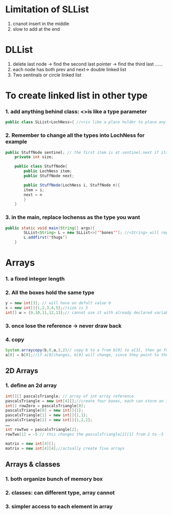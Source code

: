 # Limitation of SLList
1. cnanot insert in the middle
2. slow to add at the end
# DLList
1. delete last node -> find the second last pointer -> find the third last ……
2. each node has both prev and next-> double linked list
3. Two sentinals or circle linked list
# To create linked list in other type
### 1. add anything behind class: **<>is like a type parameter**
```java
public class SLList<LochNess>{ //<>is like a place holder to place any type that is not decided at the time SSLList is  created
```

### 2. Remember to change all the types into LochNess for example
```java
public StuffNode sentinel; // the first item is at sentinel.next if its exists */
	private int size;

	public class StuffNode{
		public LochNess item;
		public StuffNode next;

		public StuffNode(LochNess i, StuffNode n){
		item = i;
		next = n
		}
	}
```
### 3. in the main, replace lochenss as the type you want
```java
public static void main(String[] args){
		SLList<String> L = new SLList<>[''bones'']; //<String> will replace <lochness> everywhere, and tells the type now is string
		L.addfirst('thugs')
	}
```
# Arrays
### 1. a fixed integer length 
### 2. All the boxes hold the same type
```java
y = new int[3]; // will have an defalt value 0
x = new int[]{1,2,3,4,5};//size is 5
int[] w = {9,10,11,12,13};// cannot use it with already declared variables
```
### 3. once lose the reference -> never draw back
### 4. copy
```java
System.arraycopy(b,0,a,3,2)// copy b to a from b[0] to a[3], then go further 2 copies. so b[0]->a[3], b[1]->a[4]. if a changes, b won't change.
a[0] = b[0];//if a[0]changes, b[0] will change, since they point to the same box
```

## 2D Arrays
### 1. define an 2d array
```java
int[][] pascalsTriangle; // array of int array reference
pascalsTriangle = new int[4][];//create four boxes, each can store an int array reference
int[] rowZero = pascalsTriangle[0];
pascalsTriangle[0] = new int[]{1};
pascalsTriangle[1] = new int[]{1,1};
pascalsTriangle[2] = new int[]{1,2,1};
……
int rowTwo = pascalsTriangle[2];
rowTwo[1] = -5 // this changes the pascalsTriangle[2][1] from 2 to -5
```
```java
matrix = new int[4][];
matrix = new int[4][4];//actually create five arrays
```
## Arrays & classes
### 1. both organize bunch of memory box
### 2. classes: can different type, array cannot
### 3. simpler access to each element in array